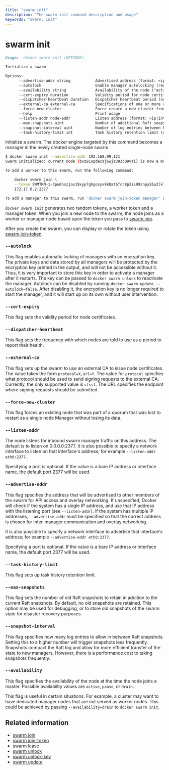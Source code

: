 ```yaml
---
title: "swarm init"
description: "The swarm init command description and usage"
keywords: "swarm, init"
---
```


<!-- This file is maintained within the docker/docker Github
     repository at https://github.com/docker/docker/. Make all
     pull requests against that repo. If you see this file in
     another repository, consider it read-only there, as it will
     periodically be overwritten by the definitive file. Pull
     requests which include edits to this file in other repositories
     will be rejected.
-->

# swarm init

```markdown
Usage:  docker swarm init [OPTIONS]

Initialize a swarm

Options:
      --advertise-addr string           Advertised address (format: <ip|interface>[:port])
      --autolock                        Enable manager autolocking (requiring an unlock key to start a stopped manager)
      --availability string             Availability of the node ("active"|"pause"|"drain") (default "active")
      --cert-expiry duration            Validity period for node certificates (ns|us|ms|s|m|h) (default 2160h0m0s)
      --dispatcher-heartbeat duration   Dispatcher heartbeat period (ns|us|ms|s|m|h) (default 5s)
      --external-ca external-ca         Specifications of one or more certificate signing endpoints
      --force-new-cluster               Force create a new cluster from current state
      --help                            Print usage
      --listen-addr node-addr           Listen address (format: <ip|interface>[:port]) (default 0.0.0.0:2377)
      --max-snapshots uint              Number of additional Raft snapshots to retain
      --snapshot-interval uint          Number of log entries between Raft snapshots (default 10000)
      --task-history-limit int          Task history retention limit (default 5)
```

Initialize a swarm. The docker engine targeted by this command becomes a manager
in the newly created single-node swarm.


```bash
$ docker swarm init --advertise-addr 192.168.99.121
Swarm initialized: current node (bvz81updecsj6wjz393c09vti) is now a manager.

To add a worker to this swarm, run the following command:

    docker swarm join \
    --token SWMTKN-1-3pu6hszjas19xyp7ghgosyx9k8atbfcr8p2is99znpy26u2lkl-1awxwuwd3z9j1z3puu7rcgdbx \
    172.17.0.2:2377

To add a manager to this swarm, run 'docker swarm join-token manager' and follow the instructions.
```

`docker swarm init` generates two random tokens, a worker token and a manager token. When you join
a new node to the swarm, the node joins as a worker or manager node based upon the token you pass
to [swarm join](swarm_join.md).

After you create the swarm, you can display or rotate the token using
[swarm join-token](swarm_join_token.md).

### `--autolock`

This flag enables automatic locking of managers with an encryption key. The
private keys and data stored by all managers will be protected by the
encryption key printed in the output, and will not be accessible without it.
Thus, it is very important to store this key in order to activate a manager
after it restarts. The key can be passed to `docker swarm unlock` to reactivate
the manager. Autolock can be disabled by running
`docker swarm update --autolock=false`. After disabling it, the encryption key
is no longer required to start the manager, and it will start up on its own
without user intervention.

### `--cert-expiry`

This flag sets the validity period for node certificates.

### `--dispatcher-heartbeat`

This flag sets the frequency with which nodes are told to use as a
period to report their health.

### `--external-ca`

This flag sets up the swarm to use an external CA to issue node certificates. The value takes
the form `protocol=X,url=Y`. The value for `protocol` specifies what protocol should be used
to send signing requests to the external CA. Currently, the only supported value is `cfssl`.
The URL specifies the endpoint where signing requests should be submitted.

### `--force-new-cluster`

This flag forces an existing node that was part of a quorum that was lost to restart as a single node Manager without losing its data.

### `--listen-addr`

The node listens for inbound swarm manager traffic on this address. The default is to listen on
0.0.0.0:2377. It is also possible to specify a network interface to listen on that interface's
address; for example `--listen-addr eth0:2377`.

Specifying a port is optional. If the value is a bare IP address or interface
name, the default port 2377 will be used.

### `--advertise-addr`

This flag specifies the address that will be advertised to other members of the
swarm for API access and overlay networking. If unspecified, Docker will check
if the system has a single IP address, and use that IP address with the
listening port (see `--listen-addr`). If the system has multiple IP addresses,
`--advertise-addr` must be specified so that the correct address is chosen for
inter-manager communication and overlay networking.

It is also possible to specify a network interface to advertise that interface's address;
for example `--advertise-addr eth0:2377`.

Specifying a port is optional. If the value is a bare IP address or interface
name, the default port 2377 will be used.

### `--task-history-limit`

This flag sets up task history retention limit.

### `--max-snapshots`

This flag sets the number of old Raft snapshots to retain in addition to the
current Raft snapshots. By default, no old snapshots are retained. This option
may be used for debugging, or to store old snapshots of the swarm state for
disaster recovery purposes.

### `--snapshot-interval`

This flag specifies how many log entries to allow in between Raft snapshots.
Setting this to a higher number will trigger snapshots less frequently.
Snapshots compact the Raft log and allow for more efficient transfer of the
state to new managers. However, there is a performance cost to taking snapshots
frequently.

### `--availability`

This flag specifies the availability of the node at the time the node joins a master.
Possible availability values are `active`, `pause`, or `drain`.

This flag is useful in certain situations. For example, a cluster may want to have
dedicated manager nodes that are not served as worker nodes. This could be achieved
by passing `--availability=drain` to `docker swarm init`.


## Related information

* [swarm join](swarm_join.md)
* [swarm join-token](swarm_join_token.md)
* [swarm leave](swarm_leave.md)
* [swarm unlock](swarm_unlock.md)
* [swarm unlock-key](swarm_unlock_key.md)
* [swarm update](swarm_update.md)
